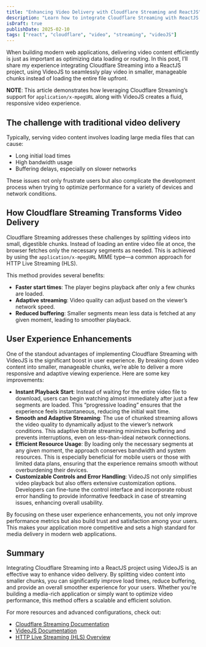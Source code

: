 ```yaml
---
title: "Enhancing Video Delivery with Cloudflare Streaming and ReactJS"
description: "Learn how to integrate Cloudflare Streaming with ReactJS using VideoJS for efficient, chunked video delivery."
isDraft: true
publishDate: 2025-02-10
tags: ["react", "cloudflare", "video", "streaming", "videoJS"]
---
```


When building modern web applications, delivering video content efficiently is just as important as optimizing data loading or routing. In this post, I’ll share my experience integrating Cloudflare Streaming into a ReactJS project, using VideoJS to seamlessly play video in smaller, manageable chunks instead of loading the entire file upfront.

**NOTE**: This article demonstrates how leveraging Cloudflare Streaming’s support for `application/x-mpegURL` along with VideoJS creates a fluid, responsive video experience.

## The challenge with traditional video delivery

Typically, serving video content involves loading large media files that can cause:

- Long initial load times
- High bandwidth usage
- Buffering delays, especially on slower networks

These issues not only frustrate users but also complicate the development process when trying to optimize performance for a variety of devices and network conditions.

## How Cloudflare Streaming Transforms Video Delivery

Cloudflare Streaming addresses these challenges by splitting videos into small, digestible chunks. Instead of loading an entire video file at once, the browser fetches only the necessary segments as needed. This is achieved by using the `application/x-mpegURL` MIME type—a common approach for HTTP Live Streaming (HLS).

This method provides several benefits:

- **Faster start times**: The player begins playback after only a few chunks are loaded.
- **Adaptive streaming**: Video quality can adjust based on the viewer’s network speed.
- **Reduced buffering**: Smaller segments mean less data is fetched at any given moment, leading to smoother playback.

## User Experience Enhancements

One of the standout advantages of implementing Cloudflare Streaming with VideoJS is the significant boost in user experience. By breaking down video content into smaller, manageable chunks, we’re able to deliver a more responsive and adaptive viewing experience. Here are some key improvements:

- **Instant Playback Start**: Instead of waiting for the entire video file to download, users can begin watching almost immediately after just a few segments are loaded. This “progressive loading” ensures that the experience feels instantaneous, reducing the initial wait time.
- **Smooth and Adaptive Streaming**: The use of chunked streaming allows the video quality to dynamically adjust to the viewer’s network conditions. This adaptive bitrate streaming minimizes buffering and prevents interruptions, even on less-than-ideal network connections.
- **Efficient Resource Usage**: By loading only the necessary segments at any given moment, the approach conserves bandwidth and system resources. This is especially beneficial for mobile users or those with limited data plans, ensuring that the experience remains smooth without overburdening their devices.
- **Customizable Controls and Error Handling**: VideoJS not only simplifies video playback but also offers extensive customization options. Developers can fine-tune the control interface and incorporate robust error handling to provide informative feedback in case of streaming issues, enhancing overall usability.

By focusing on these user experience enhancements, you not only improve performance metrics but also build trust and satisfaction among your users. This makes your application more competitive and sets a high standard for media delivery in modern web applications.

## Summary

Integrating Cloudflare Streaming into a ReactJS project using VideoJS is an effective way to enhance video delivery. By splitting video content into smaller chunks, you can significantly improve load times, reduce buffering, and provide an overall smoother experience for your users. Whether you’re building a media-rich application or simply want to optimize video performance, this method offers a scalable and efficient solution.

For more resources and advanced configurations, check out:

- [Cloudflare Streaming Documentation](https://developers.cloudflare.com/stream/)
- [VideoJS Documentation](https://docs.videojs.com/)
- [HTTP Live Streaming (HLS) Overview](https://www.cloudflare.com/learning/video/what-is-http-live-streaming)

[comment]: <> (This article was created based on I want to be able to improve video delivery performance through Cloudflare Streaming and ReactJS integration)
